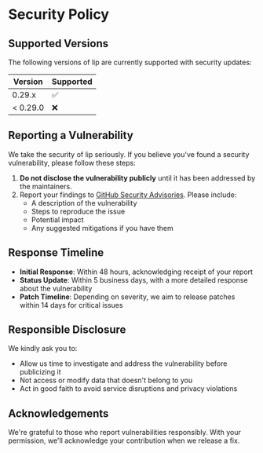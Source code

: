 # Security Policy

## Supported Versions

The following versions of lip are currently supported with security updates:

| Version | Supported          |
| ------- | ------------------ |
| 0.29.x   | :white_check_mark: |
| < 0.29.0   | :x:                |

## Reporting a Vulnerability

We take the security of lip seriously. If you believe you've found a security vulnerability, please follow these steps:

1. **Do not disclose the vulnerability publicly** until it has been addressed by the maintainers.
2. Report your findings to [GitHub Security Advisories](https://github.com/futrime/lip/security/advisories). Please include:
   - A description of the vulnerability
   - Steps to reproduce the issue
   - Potential impact
   - Any suggested mitigations if you have them

## Response Timeline

- **Initial Response**: Within 48 hours, acknowledging receipt of your report
- **Status Update**: Within 5 business days, with a more detailed response about the vulnerability
- **Patch Timeline**: Depending on severity, we aim to release patches within 14 days for critical issues

## Responsible Disclosure

We kindly ask you to:
- Allow us time to investigate and address the vulnerability before publicizing it
- Not access or modify data that doesn't belong to you
- Act in good faith to avoid service disruptions and privacy violations

## Acknowledgements

We're grateful to those who report vulnerabilities responsibly. With your permission, we'll acknowledge your contribution when we release a fix.
